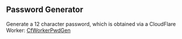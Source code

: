 ## Password Generator

Generate a 12 character password, which is obtained via a CloudFlare Worker: [CfWorkerPwdGen](https://github.com/Costa365/CfWorkerPwdGen) 